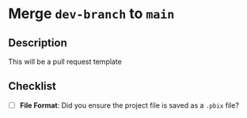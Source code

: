 # Merge `dev-branch` to `main`

## Description
This will be a pull request template

## Checklist
- [ ] **File Format**: Did you ensure the project file is saved as a `.pbix` file?


